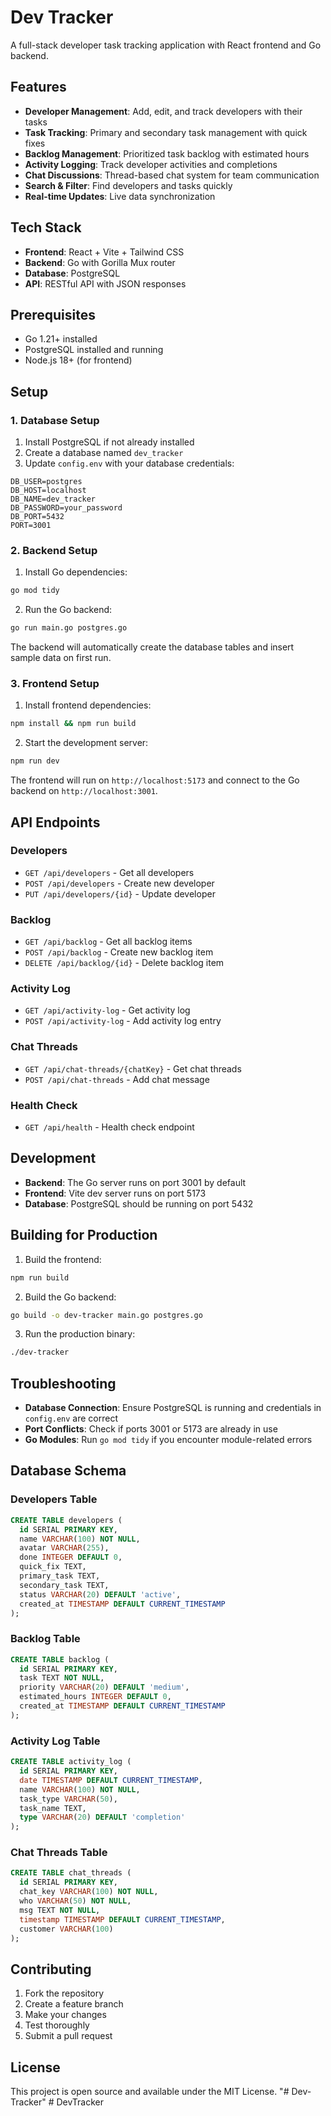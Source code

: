 # Dev Tracker

A full-stack developer task tracking application with React frontend and Go backend.

## Features

- **Developer Management**: Add, edit, and track developers with their tasks
- **Task Tracking**: Primary and secondary task management with quick fixes
- **Backlog Management**: Prioritized task backlog with estimated hours
- **Activity Logging**: Track developer activities and completions
- **Chat Discussions**: Thread-based chat system for team communication
- **Search & Filter**: Find developers and tasks quickly
- **Real-time Updates**: Live data synchronization

## Tech Stack

- **Frontend**: React + Vite + Tailwind CSS
- **Backend**: Go with Gorilla Mux router
- **Database**: PostgreSQL
- **API**: RESTful API with JSON responses

## Prerequisites

- Go 1.21+ installed
- PostgreSQL installed and running
- Node.js 18+ (for frontend)

## Setup

### 1. Database Setup

1. Install PostgreSQL if not already installed
2. Create a database named `dev_tracker`
3. Update `config.env` with your database credentials:

```env
DB_USER=postgres
DB_HOST=localhost
DB_NAME=dev_tracker
DB_PASSWORD=your_password
DB_PORT=5432
PORT=3001
```

### 2. Backend Setup

1. Install Go dependencies:
```bash
go mod tidy
```

2. Run the Go backend:
```bash
go run main.go postgres.go
```

The backend will automatically create the database tables and insert sample data on first run.

### 3. Frontend Setup

1. Install frontend dependencies:
```bash
npm install && npm run build
```

2. Start the development server:
```bash
npm run dev
```

The frontend will run on `http://localhost:5173` and connect to the Go backend on `http://localhost:3001`.

## API Endpoints

### Developers
- `GET /api/developers` - Get all developers
- `POST /api/developers` - Create new developer
- `PUT /api/developers/{id}` - Update developer

### Backlog
- `GET /api/backlog` - Get all backlog items
- `POST /api/backlog` - Create new backlog item
- `DELETE /api/backlog/{id}` - Delete backlog item

### Activity Log
- `GET /api/activity-log` - Get activity log
- `POST /api/activity-log` - Add activity log entry

### Chat Threads
- `GET /api/chat-threads/{chatKey}` - Get chat threads
- `POST /api/chat-threads` - Add chat message

### Health Check
- `GET /api/health` - Health check endpoint

## Development

- **Backend**: The Go server runs on port 3001 by default
- **Frontend**: Vite dev server runs on port 5173
- **Database**: PostgreSQL should be running on port 5432

## Building for Production

1. Build the frontend:
```bash
npm run build
```

2. Build the Go backend:
```bash
go build -o dev-tracker main.go postgres.go
```

3. Run the production binary:
```bash
./dev-tracker
```

## Troubleshooting

- **Database Connection**: Ensure PostgreSQL is running and credentials in `config.env` are correct
- **Port Conflicts**: Check if ports 3001 or 5173 are already in use
- **Go Modules**: Run `go mod tidy` if you encounter module-related errors

## Database Schema

### Developers Table
```sql
CREATE TABLE developers (
  id SERIAL PRIMARY KEY,
  name VARCHAR(100) NOT NULL,
  avatar VARCHAR(255),
  done INTEGER DEFAULT 0,
  quick_fix TEXT,
  primary_task TEXT,
  secondary_task TEXT,
  status VARCHAR(20) DEFAULT 'active',
  created_at TIMESTAMP DEFAULT CURRENT_TIMESTAMP
);
```

### Backlog Table
```sql
CREATE TABLE backlog (
  id SERIAL PRIMARY KEY,
  task TEXT NOT NULL,
  priority VARCHAR(20) DEFAULT 'medium',
  estimated_hours INTEGER DEFAULT 0,
  created_at TIMESTAMP DEFAULT CURRENT_TIMESTAMP
);
```

### Activity Log Table
```sql
CREATE TABLE activity_log (
  id SERIAL PRIMARY KEY,
  date TIMESTAMP DEFAULT CURRENT_TIMESTAMP,
  name VARCHAR(100) NOT NULL,
  task_type VARCHAR(50),
  task_name TEXT,
  type VARCHAR(20) DEFAULT 'completion'
);
```

### Chat Threads Table
```sql
CREATE TABLE chat_threads (
  id SERIAL PRIMARY KEY,
  chat_key VARCHAR(100) NOT NULL,
  who VARCHAR(50) NOT NULL,
  msg TEXT NOT NULL,
  timestamp TIMESTAMP DEFAULT CURRENT_TIMESTAMP,
  customer VARCHAR(100)
);
```

## Contributing

1. Fork the repository
2. Create a feature branch
3. Make your changes
4. Test thoroughly
5. Submit a pull request

## License

This project is open source and available under the MIT License. "# Dev-Tracker" 
#   D e v T r a c k e r  
 